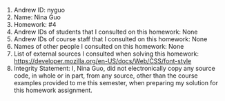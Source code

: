 1) Andrew ID: nyguo
2) Name: Nina Guo
3) Homework: #4
4) Andrew IDs of students that I consulted on this homework: None
5) Andrew IDs of course staff that I consulted on this homework:  None
6) Names of other people I consulted on this homework: None
7) List of external sources I consulted when solving this homework:
https://developer.mozilla.org/en-US/docs/Web/CSS/font-style
8) Integrity Statement: I, Nina Guo, did not electronically copy any 
source code, in whole or in part, from any source, other than the course 
examples provided to me this semester, when preparing my solution for this 
homework assignment. 

